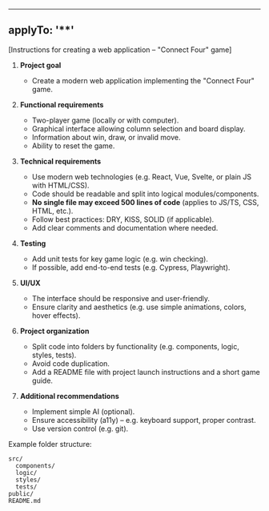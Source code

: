 
---
applyTo: '**'
---
[Instructions for creating a web application – "Connect Four" game]

1. **Project goal**
   - Create a modern web application implementing the "Connect Four" game.

2. **Functional requirements**
   - Two-player game (locally or with computer).
   - Graphical interface allowing column selection and board display.
   - Information about win, draw, or invalid move.
   - Ability to reset the game.

3. **Technical requirements**
   - Use modern web technologies (e.g. React, Vue, Svelte, or plain JS with HTML/CSS).
   - Code should be readable and split into logical modules/components.
   - **No single file may exceed 500 lines of code** (applies to JS/TS, CSS, HTML, etc.).
   - Follow best practices: DRY, KISS, SOLID (if applicable).
   - Add clear comments and documentation where needed.

4. **Testing**
   - Add unit tests for key game logic (e.g. win checking).
   - If possible, add end-to-end tests (e.g. Cypress, Playwright).

5. **UI/UX**
   - The interface should be responsive and user-friendly.
   - Ensure clarity and aesthetics (e.g. use simple animations, colors, hover effects).

6. **Project organization**
   - Split code into folders by functionality (e.g. components, logic, styles, tests).
   - Avoid code duplication.
   - Add a README file with project launch instructions and a short game guide.

7. **Additional recommendations**
   - Implement simple AI (optional).
   - Ensure accessibility (a11y) – e.g. keyboard support, proper contrast.
   - Use version control (e.g. git).

Example folder structure:

```
src/
  components/
  logic/
  styles/
  tests/
public/
README.md
```